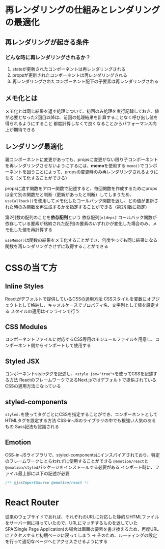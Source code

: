 # 再レンダリングの仕組みとレンダリングの最適化
## 再レンダリングが起きる条件
### どんな時に再レンダリングされるか？
1. stateが更新されたコンポーネントは再レンダリングされる
2. propsが更新されたコンポーネントは再レンダリングされる
3. 再レンダリングされたコンポーネント配下の子要素は再レンダリングされる

## メモ化とは
メモ化とは同じ結果を返す処理について、初回のみ処理を実行記録しておき、値が必要となった2回目以降は、前回の処理結果を計算することなく呼び出し値を得られるようにすること
都度計算しなくて良くなることからパフォーマンス向上が期待できる

## レンダリング最適化
親コンポーネントに変更があっても、propsに変更がない限り子コンポーネントを再レンダリングさせないようにするには、**memo**を使用する
`memo()`でコンポーネントを囲うことによって、propsの変更時のみ再レンダリングされるようになる（メモ化することができる）

propsに渡す関数をアロー関数で記述すると、毎回関数を作成するためにpropsは全て別の関数だと判断（更新があったと判断）してしまうため、`useCallback()`を使用してメモ化したコールバック関数を返し、どの値が更新された時のみ関数を再生成するかを指定することができる（第2引数に指定）

第2引数の配列のことを**依存配列**という
依存配列(=`[deps]` コールバック関数が依存している要素が格納された配列)の要素のいずれかが変化した場合のみ、メモ化した値を再計算する

`useMemo()`は関数の結果をメモ化することができ、何度やっても同じ結果になる関数を再レンダリングさせずに取得することができる


# CSSの当て方
## Inline Styles
Reactがデフォルトで提供しているCSSの適用方法
CSSスタイルを変数にオブジェクトとして格納し、キャメルケースでプロパティ名、文字列として値を設定する
スタイルの適用はインラインで行う

## CSS Modules
コンポーネントファイルに対応するCSS専用のモジュールファイルを用意し、コンポーネント側からインポートして使用する

## Styled JSX
コンポーネントstyleタグを記述し、`<style jsx="true">`を使ってCSSを記述する方法
ReactのフレームワークであるNext.jsではデフォルトで提供されているCSSの適用方法になっている

## styled-components
`styled.`を使ってタグごとにCSSを指定することができ、コンポーネントとしてHTMLタグを設定する方法
CSS-in-JSのライブラリの中でも根強い人気のあるもの
Sass記法も認識される

## Emotion
CSS-in-JSライブラリで、styled-componentsにインスパイアされており、特定のフレームワークにとらわれずに使用することができる
`@emotion/react`と`@emotion/styled`パッケージをインストールする必要がある
インポート時に、ファイル最上部に以下の記述が必要
```jsx
/** @jsxImportSource @emotion/react */
```

# React Router
従来のウェブサイドであれば、それぞれのURLに対応した静的なHTMLファイルをサーバー側に持っていたので、URLにマッチするものを返していた
SPA(Single Page Application)の場合は画面の要素を書き換えるため、再度URLにアクセスすると初期ページに戻ってしまう
→ そのため、ルーティングの設定を行って適切なページへとアクセスさせるようにする

